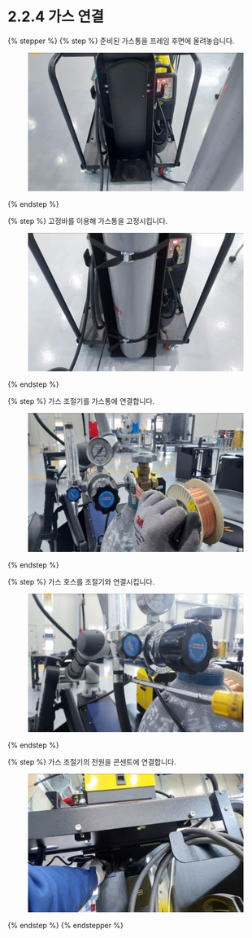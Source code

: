 # 2.2.4 가스 연결

{% stepper %}
{% step %}
준비된 가스통을 프레임 후면에 올려놓습니다.

<figure><img src="../../../jws/chapter2/section2.2/img/section2.2.4_1 (1).jpg" alt=""><figcaption></figcaption></figure>
{% endstep %}

{% step %}
고정바를 이용해 가스통을 고정시킵니다.

<figure><img src="../../../jws/chapter2/section2.2/img/section2.2.4_2 (1).jpg" alt=""><figcaption></figcaption></figure>
{% endstep %}

{% step %}
가스 조절기를 가스통에 연결합니다.

<figure><img src="../../../jws/chapter2/section2.2/img/section2.2.4_3 (1).jpg" alt=""><figcaption></figcaption></figure>
{% endstep %}

{% step %}
가스 호스를 조절기와 연결시킵니다.

<figure><img src="../../../jws/chapter2/section2.2/img/section2.2.4_4 (1).jpg" alt=""><figcaption></figcaption></figure>
{% endstep %}

{% step %}
가스 조절기의 전원을 콘센트에 연결합니다.

<figure><img src="../../../jws/chapter2/section2.2/img/section2.2.4_5 (1).jpg" alt=""><figcaption></figcaption></figure>
{% endstep %}
{% endstepper %}
